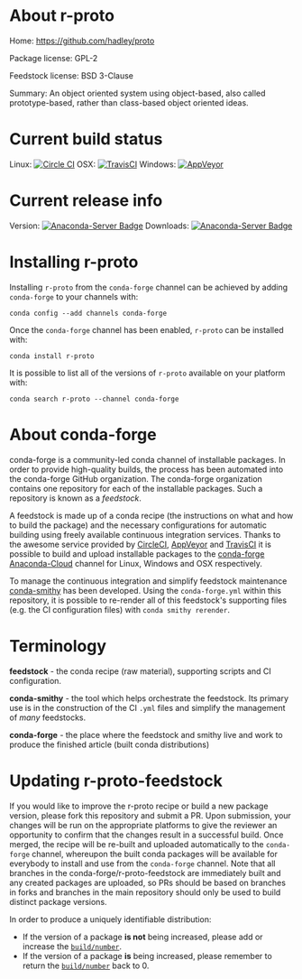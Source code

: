 About r-proto
=============

Home: https://github.com/hadley/proto

Package license: GPL-2

Feedstock license: BSD 3-Clause

Summary: An object oriented system using object-based, also called prototype-based, rather than class-based object oriented ideas.



Current build status
====================

Linux: [![Circle CI](https://circleci.com/gh/conda-forge/r-proto-feedstock.svg?style=shield)](https://circleci.com/gh/conda-forge/r-proto-feedstock)
OSX: [![TravisCI](https://travis-ci.org/conda-forge/r-proto-feedstock.svg?branch=master)](https://travis-ci.org/conda-forge/r-proto-feedstock)
Windows: [![AppVeyor](https://ci.appveyor.com/api/projects/status/github/conda-forge/r-proto-feedstock?svg=True)](https://ci.appveyor.com/project/conda-forge/r-proto-feedstock/branch/master)

Current release info
====================
Version: [![Anaconda-Server Badge](https://anaconda.org/conda-forge/r-proto/badges/version.svg)](https://anaconda.org/conda-forge/r-proto)
Downloads: [![Anaconda-Server Badge](https://anaconda.org/conda-forge/r-proto/badges/downloads.svg)](https://anaconda.org/conda-forge/r-proto)

Installing r-proto
==================

Installing `r-proto` from the `conda-forge` channel can be achieved by adding `conda-forge` to your channels with:

```
conda config --add channels conda-forge
```

Once the `conda-forge` channel has been enabled, `r-proto` can be installed with:

```
conda install r-proto
```

It is possible to list all of the versions of `r-proto` available on your platform with:

```
conda search r-proto --channel conda-forge
```


About conda-forge
=================

conda-forge is a community-led conda channel of installable packages.
In order to provide high-quality builds, the process has been automated into the
conda-forge GitHub organization. The conda-forge organization contains one repository
for each of the installable packages. Such a repository is known as a *feedstock*.

A feedstock is made up of a conda recipe (the instructions on what and how to build
the package) and the necessary configurations for automatic building using freely
available continuous integration services. Thanks to the awesome service provided by
[CircleCI](https://circleci.com/), [AppVeyor](http://www.appveyor.com/)
and [TravisCI](https://travis-ci.org/) it is possible to build and upload installable
packages to the [conda-forge](https://anaconda.org/conda-forge)
[Anaconda-Cloud](http://docs.anaconda.org/) channel for Linux, Windows and OSX respectively.

To manage the continuous integration and simplify feedstock maintenance
[conda-smithy](http://github.com/conda-forge/conda-smithy) has been developed.
Using the ``conda-forge.yml`` within this repository, it is possible to re-render all of
this feedstock's supporting files (e.g. the CI configuration files) with ``conda smithy rerender``.


Terminology
===========

**feedstock** - the conda recipe (raw material), supporting scripts and CI configuration.

**conda-smithy** - the tool which helps orchestrate the feedstock.
                   Its primary use is in the construction of the CI ``.yml`` files
                   and simplify the management of *many* feedstocks.

**conda-forge** - the place where the feedstock and smithy live and work to
                  produce the finished article (built conda distributions)


Updating r-proto-feedstock
==========================

If you would like to improve the r-proto recipe or build a new
package version, please fork this repository and submit a PR. Upon submission,
your changes will be run on the appropriate platforms to give the reviewer an
opportunity to confirm that the changes result in a successful build. Once
merged, the recipe will be re-built and uploaded automatically to the
`conda-forge` channel, whereupon the built conda packages will be available for
everybody to install and use from the `conda-forge` channel.
Note that all branches in the conda-forge/r-proto-feedstock are
immediately built and any created packages are uploaded, so PRs should be based
on branches in forks and branches in the main repository should only be used to
build distinct package versions.

In order to produce a uniquely identifiable distribution:
 * If the version of a package **is not** being increased, please add or increase
   the [``build/number``](http://conda.pydata.org/docs/building/meta-yaml.html#build-number-and-string).
 * If the version of a package **is** being increased, please remember to return
   the [``build/number``](http://conda.pydata.org/docs/building/meta-yaml.html#build-number-and-string)
   back to 0.
